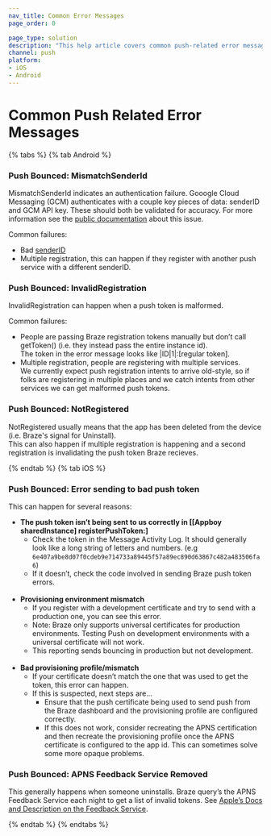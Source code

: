 ```yaml
---
nav_title: Common Error Messages
page_order: 0

page_type: solution
description: "This help article covers common push-related error messages for iOS and Android, and walks you through potential solutions."
channel: push
platform:
- iOS
- Android
---
```


# Common Push Related Error Messages

{% tabs %}
{% tab Android %} 
### Push Bounced: MismatchSenderId
MismatchSenderId indicates an authentication failure.  Gooogle Cloud Messaging (GCM) authenticates with a couple key pieces of data: senderID and GCM API key.  These should both be validated for accuracy. For more information see the [public documentation](https://developer.apple.com/library/archive/documentation/NetworkingInternet/Conceptual/RemoteNotificationsPG/CommunicatingwithAPNs.html) about this issue.

Common failures:
- Bad [senderID]({{site.baseurl}}/developer_guide/platform_integration_guides/android/push_notifications/integration/#firebase-integration)
- Multiple registration, this can happen if they register with another push service with a different senderID.

### Push Bounced: InvalidRegistration
InvalidRegistration can happen when a push token is malformed.  

Common failures:
- People are passing Braze registration tokens manually but don’t call getToken() (i.e. they instead pass the entire instance id). <br>The token in the error message looks like &#124;ID&#124;1&#124;:[regular token].  
- Multiple registration, people are registering with multiple services. <br>We currently expect push registration intents to arrive old-style, so if folks are registering in multiple places and we catch intents from other services we can get malformed push tokens.

### Push Bounced: NotRegistered
NotRegistered usually means that the app has been deleted from the device (i.e. Braze's signal for Uninstall).  
This can also happen if multiple registration is happening and a second registration is invalidating the push token Braze recieves.

{% endtab %}
{% tab iOS %}

### Push Bounced: Error sending to bad push token

This can happen for several reasons:
- __The push token isn’t being sent to us correctly in [[Appboy sharedInstance] registerPushToken:]__
	- Check the token in the Message Activity Log. It should generally look like a long string of letters and numbers. (e.g `6e407a9be8d07f0cdeb9e714733a89445f57a89ec890d63867c482a483506fa6`)
	- If it doesn’t, check the code involved in sending Braze push token errors.<br><br>
- __Provisioning environment mismatch__
	- If you register with a development certificate and try to send with a production one, you can see this error.  
	- Note:  Braze only supports universal certificates for production environments. Testing Push on development environments with a universal certificate will not work. 
	- This reporting sends bouncing in production but not development.<br><br>
- __Bad provisioning profile/mismatch__
	- If your certificate doesn’t match the one that was used to get the token, this error can happen.
	- If this is suspected, next steps are...
		- Ensure that the push certificate being used to send push from the Braze dashboard and the provisioning profile are configured correctly.
		- If this does not work, consider recreating the APNS certification and then recreate the provisioning profile once the APNS certificate is configured to the app id. This can sometimes solve some more opaque problems.

### Push Bounced: APNS Feedback Service Removed

This generally happens when someone uninstalls. Braze query’s the APNS Feedback Service each night to get a list of invalid tokens. See [Apple’s Docs and Description on the Feedback Service](https://developer.apple.com/library/archive/documentation/NetworkingInternet/Conceptual/RemoteNotificationsPG/CommunicatingwithAPNs.html).


{% endtab %}
{% endtabs %}


